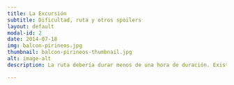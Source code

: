 ```yaml
---
title: La Excursión
subtitle: Dificultad, ruta y otros spoilers
layout: default
modal-id: 2
date: 2014-07-18
img: balcon-pirineos.jpg
thumbnail: balcon-pirineos-thumbnail.jpg
alt: image-alt
description: La ruta debería durar menos de una hora de duración. Existen dos senderos marcados en la zona, el S1 y el S2. Si juntamos ambos dos tenemos una ruta circular que conecta el "Balcón de los Pirineos" y el "Mirador de San Voto".<br /><br />Para llegar al balcón iremos por un camino muy ancho con una pequeña cuesta al final (dicen que 30 metros de desnivel, parece menos).<br /><br />La ruta continua por el tramo más difícil, un tramo de descenso corto pero con inclinado, con alguna piedra y más estrecho, por este tramo mejor llevar buenas zapatillas (con unas deportivas será suficiente).<br /><br />Lo difícil ya ha pasado. Se ensancha el camino y podremos pasear en grupos hasta llegar a San Voto.<br /><br />Para bajar hasta el mirador hay que descender 39 escaleras (el problema será subir).<br /><br />Ya solo queda volver al coche, de nuevo por caminos anchos y por una pradera amplia.<br /><br />La idea es que sea un camino tranquilo en el que podamos hablar tranquilamente y hacernos toneladas de fotos, nada exigente, y con un poco de suerte podremos ver algún animalillo interesante.

---
```

